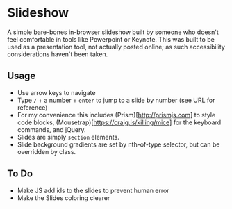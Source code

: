 
# Slideshow

A simple bare-bones in-browser slideshow built by someone who doesn't feel comfortable in tools like Powerpoint or Keynote. This was built to be used as a presentation tool, not actually posted online; as such accessibility considerations haven't been taken. 


## Usage

- Use arrow keys to navigate
- Type `/` + a number + `enter` to jump to a slide by number (see URL for reference)
- For my convenience this includes (Prism)[http://prismjs.com] to style code blocks, (Mousetrap)[https://craig.is/killing/mice] for the keyboard commands, and jQuery.
- Slides are simply `section` elements. 
- Slide background gradients are set by nth-of-type selector, but can be overridden by class.


## To Do
- Make JS add ids to the slides to prevent human error
- Make the Slides coloring clearer
